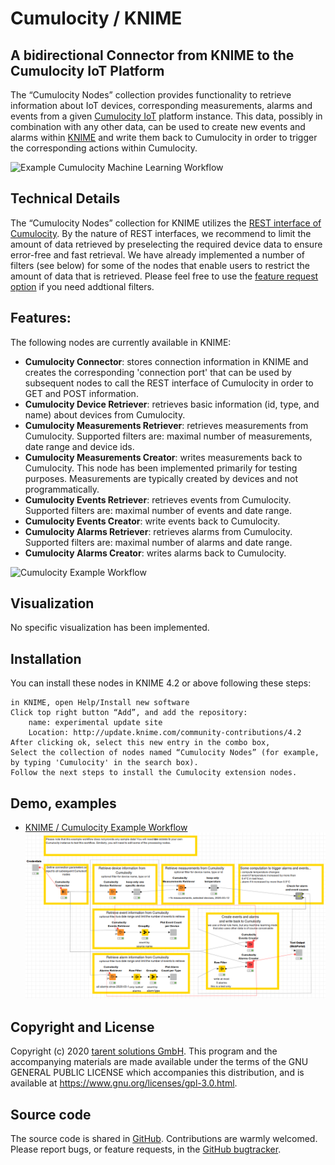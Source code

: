 # Cumulocity / KNIME
## A bidirectional Connector from KNIME to the Cumulocity IoT Platform

The “Cumulocity Nodes” collection provides functionality to retrieve information about IoT devices, corresponding measurements, alarms and events from a given [Cumulocity IoT](https://www.softwareag.cloud/site/product/cumulocity-iot.html) platform instance. This data, possibly in combination with any other data, can be used to create new events and alarms within [KNIME](https://knime.org) and write them back to Cumulocity in order to trigger the corresponding actions within Cumulocity.

![Example Cumulocity Machine Learning Workflow](documentation/CumulocityMachineLearningWorkflow.png)

## Technical Details
The “Cumulocity Nodes” collection for KNIME utilizes the [REST interface of Cumulocity](https://cumulocity.com/guides/reference/rest-implementation/). By the nature of REST interfaces, we recommend to limit the amount of data retrieved by preselecting the required device data to ensure error-free and fast retrieval.
We have already implemented a number of filters (see below) for some of the nodes that enable users to restrict the amount of data that is retrieved. Please feel free to use the [feature request option](https://github.com/tarent/KNIME-Cumulocity-Connector/issues/) if you need addtional filters.


## Features:
The following nodes are currently available in KNIME:

*  **Cumulocity Connector**: stores connection information in KNIME and creates the corresponding 'connection port' that can be used by subsequent nodes to call the REST interface of Cumulocity in order to GET and POST information.
*  **Cumulocity Device Retriever**: retrieves basic information (id, type, and name) about devices from Cumulocity.
*   **Cumulocity Measurements Retriever**: retrieves measurements from Cumulocity. Supported filters are: maximal number of measurements, date range and device ids.
*    **Cumulocity Measurements Creator**: writes measurements back to Cumulocity. This node has been implemented primarily for testing purposes. Measurements are typically created by devices and not programmatically.
*    **Cumulocity Events Retriever**: retrieves events from Cumulocity. Supported filters are: maximal number of events and date range.
*    **Cumulocity Events Creator**: write events back to Cumulocity.
*    **Cumulocity Alarms Retriever**: retrieves alarms from Cumulocity. Supported filters are: maximal number of alarms and date range.
*    **Cumulocity Alarms Creator**: writes alarms back to Cumulocity.

![Cumulocity Example Workflow](documentation/CumulocityKNIMENodes.png)

## Visualization
No specific visualization has been implemented.

## Installation

You can install these nodes in KNIME 4.2 or above following these steps:

    in KNIME, open Help/Install new software
    Click top right button “Add”, and add the repository:
        name: experimental update site
        Location: http://update.knime.com/community-contributions/4.2
    After clicking ok, select this new entry in the combo box,
    Select the collection of nodes named “Cumulocity Nodes” (for example, by typing 'Cumulocity' in the search box).
    Follow the next steps to install the Cumulocity extension nodes.

## Demo, examples
* [KNIME / Cumulocity Example Workflow](documentation/Cumulocity_IOT_Example.knwf)
![Cumulocity Example Workflow](documentation/CumulocityExampleWorkflow.png)

## Copyright and License

Copyright (c) 2020 [tarent solutions GmbH](https://tarent.de). This program and the accompanying materials are made available under the terms of the GNU GENERAL PUBLIC LICENSE which accompanies this distribution, and is available at https://www.gnu.org/licenses/gpl-3.0.html.

## Source code

The source code is shared in [GitHub](https://github.com/tarent/KNIME-Cumulocity-Connector). Contributions are warmly welcomed. Please report bugs, or feature requests, in the [GitHub bugtracker](https://github.com/tarent/KNIME-Cumulocity-Connector/issues/).
